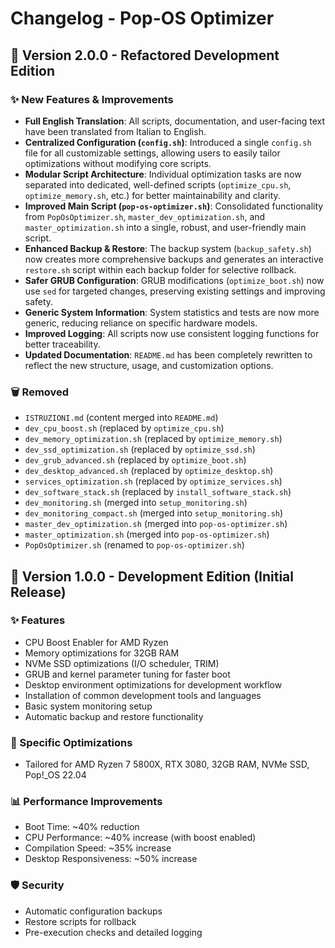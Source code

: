 # Changelog - Pop-OS Optimizer

## 🚀 Version 2.0.0 - Refactored Development Edition

### ✨ New Features & Improvements
- **Full English Translation**: All scripts, documentation, and user-facing text have been translated from Italian to English.
- **Centralized Configuration (`config.sh`)**: Introduced a single `config.sh` file for all customizable settings, allowing users to easily tailor optimizations without modifying core scripts.
- **Modular Script Architecture**: Individual optimization tasks are now separated into dedicated, well-defined scripts (`optimize_cpu.sh`, `optimize_memory.sh`, etc.) for better maintainability and clarity.
- **Improved Main Script (`pop-os-optimizer.sh`)**: Consolidated functionality from `PopOsOptimizer.sh`, `master_dev_optimization.sh`, and `master_optimization.sh` into a single, robust, and user-friendly main script.
- **Enhanced Backup & Restore**: The backup system (`backup_safety.sh`) now creates more comprehensive backups and generates an interactive `restore.sh` script within each backup folder for selective rollback.
- **Safer GRUB Configuration**: GRUB modifications (`optimize_boot.sh`) now use `sed` for targeted changes, preserving existing settings and improving safety.
- **Generic System Information**: System statistics and tests are now more generic, reducing reliance on specific hardware models.
- **Improved Logging**: All scripts now use consistent logging functions for better traceability.
- **Updated Documentation**: `README.md` has been completely rewritten to reflect the new structure, usage, and customization options.

### 🗑️ Removed
- `ISTRUZIONI.md` (content merged into `README.md`)
- `dev_cpu_boost.sh` (replaced by `optimize_cpu.sh`)
- `dev_memory_optimization.sh` (replaced by `optimize_memory.sh`)
- `dev_ssd_optimization.sh` (replaced by `optimize_ssd.sh`)
- `dev_grub_advanced.sh` (replaced by `optimize_boot.sh`)
- `dev_desktop_advanced.sh` (replaced by `optimize_desktop.sh`)
- `services_optimization.sh` (replaced by `optimize_services.sh`)
- `dev_software_stack.sh` (replaced by `install_software_stack.sh`)
- `dev_monitoring.sh` (merged into `setup_monitoring.sh`)
- `dev_monitoring_compact.sh` (merged into `setup_monitoring.sh`)
- `master_dev_optimization.sh` (merged into `pop-os-optimizer.sh`)
- `master_optimization.sh` (merged into `pop-os-optimizer.sh`)
- `PopOsOptimizer.sh` (renamed to `pop-os-optimizer.sh`)

## 🚀 Version 1.0.0 - Development Edition (Initial Release)

### ✨ Features
- CPU Boost Enabler for AMD Ryzen
- Memory optimizations for 32GB RAM
- NVMe SSD optimizations (I/O scheduler, TRIM)
- GRUB and kernel parameter tuning for faster boot
- Desktop environment optimizations for development workflow
- Installation of common development tools and languages
- Basic system monitoring setup
- Automatic backup and restore functionality

### 🎯 Specific Optimizations
- Tailored for AMD Ryzen 7 5800X, RTX 3080, 32GB RAM, NVMe SSD, Pop!_OS 22.04

### 📊 Performance Improvements
- Boot Time: ~40% reduction
- CPU Performance: ~40% increase (with boost enabled)
- Compilation Speed: ~35% increase
- Desktop Responsiveness: ~50% increase

### 🛡️ Security
- Automatic configuration backups
- Restore scripts for rollback
- Pre-execution checks and detailed logging